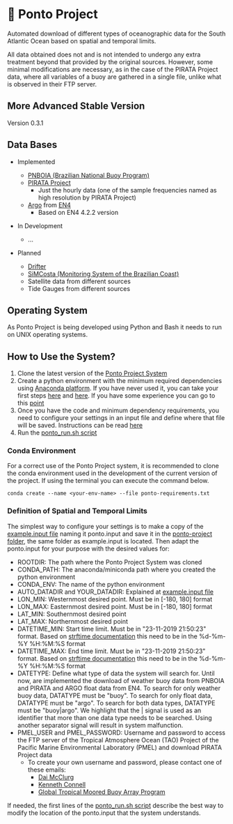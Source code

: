 # :trident: Ponto Project

Automated download of different types of oceanographic data for the South Atlantic Ocean based on spatial and temporal limits.

All data obtained does not and is not intended to undergo any extra treatment beyond that provided by the original sources. However, some minimal modifications are necessary, as in the case of the PIRATA Project data, where all variables of a buoy are gathered in a single file, unlike what is observed in their FTP server.

## More Advanced Stable Version

Version 0.3.1

## Data Bases

- Implemented
  - [PNBOIA (Brazilian National Buoy Program)](https://www.marinha.mil.br/chm/dados-do-goos-brasil/pnboia)
  - [PIRATA Project](https://www.pmel.noaa.gov/gtmba/pmel-theme/atlantic-ocean-pirata)
    - Just the hourly data (one of the sample frequencies named as high resolution by PIRATA Project)
  - [Argo](https://argo.ucsd.edu/) from [EN4](https://www.metoffice.gov.uk/hadobs/en4/)
    - Based on EN4 4.2.2 version

- In Development
  - ...

- Planned
  - [Drifter](https://www.aoml.noaa.gov/phod/gdp/)
  - [SiMCosta (Monitoring System of the Brazilian Coast)](https://simcosta.furg.br/home)
  - Satellite data from different sources
  - Tide Gauges from different sources

## Operating System

As Ponto Project is being developed using Python and Bash it needs to run on UNIX operating systems.

## How to Use the System?

1. Clone the latest version of the [Ponto Project System](https://github.com/douglasnehme/ponto-project)
1. Create a python environment with the minimum required dependencies using [Anaconda platform](https://www.anaconda.com/products/distribution). If you have never used it, you can take your first steps [here](https://docs.anaconda.com/anaconda/user-guide/getting-started/) and [here](https://conda.io/projects/conda/en/latest/user-guide/getting-started.html). If you have some experience you can go to this [point](https://github.com/douglasnehme/ponto-project#conda-environment)
1. Once you have the code and minimum dependency requirements, you need to configure your settings in an input file and define where that file will be saved. Instructions can be read [here](https://github.com/douglasnehme/ponto-project#definition-of-spatial-and-temporal-limits)
1. Run the [ponto_run.sh script](/ponto-project/ponto_run.sh)

### Conda Environment

For a correct use of the Ponto Project system, it is recommended to clone the conda environment used in the development of the current version of the project. If using the terminal you can execute the command below.

`conda create --name <your-env-name> --file ponto-requirements.txt`

### Definition of Spatial and Temporal Limits

The simplest way to configure your settings is to make a copy of the [example.input file](/ponto-project/example.input) naming it ponto.input and save it in the [ponto-project folder](/ponto-project/), the same folder as example.input is located. Then adapt the ponto.input for your purpose with the desired values for:
  
- ROOTDIR: The path where the Ponto Project System was cloned
- CONDA_PATH: The anaconda/miniconda path where you created the python environment
- CONDA_ENV: The name of the python environment
- AUTO_DATADIR and YOUR_DATADIR: Explained at [example.input file](/ponto-project/example.input)
- LON_MIN: Westernmost desired point. Must be in [-180, 180] format
- LON_MAX: Easternmost desired point. Must be in [-180, 180] format
- LAT_MIN: Southernmost desired point
- LAT_MAX: Northernmost desired point
- DATETIME_MIN: Start time limit. Must be in "23-11-2019 21:50:23" format. Based on [strftime documentation](https://strftime.org/) this need to be in the %d-%m-%Y %H:%M:%S format
- DATETIME_MAX: End time limit. Must be in "23-11-2019 21:50:23" format. Based on [strftime documentation](https://strftime.org/) this need to be in the %d-%m-%Y %H:%M:%S format
- DATETYPE: Define what type of data the system will search for. Until now, are implemented the download of weather buoy data from PNBOIA and PIRATA and ARGO float data from EN4. To search for only weather buoy data, DATATYPE must be "buoy". To search for only float data, DATATYPE must be "argo". To search for both data types, DATATYPE must be "buoy|argo". We highlight that the | signal is used as an identifier that more than one data type needs to be searched. Using another separator signal will result in system malfunction.
- PMEL_USER and PMEL_PASSWORD: Username and password to access the FTP server of the Tropical Atmosphere Ocean (TAO) Project of the Pacific Marine Environmental Laboratory (PMEL) and download PIRATA Project data
  - To create your own username and password, please contact one of these emails:
    - [Dai McClurg](mailto:dai.c.mcclurg@noaa.gov)
    - [Kenneth Connell](mailto:kenneth.connell@noaa.gov)
    - [Global Tropical Moored Buoy Array Program](mailto:oar.pmel.taotech@noaa.gov)

If needed, the first lines of the [ponto_run.sh script](/ponto-project/ponto_run.sh) describe the best way to modify the location of the ponto.input that the system understands.
